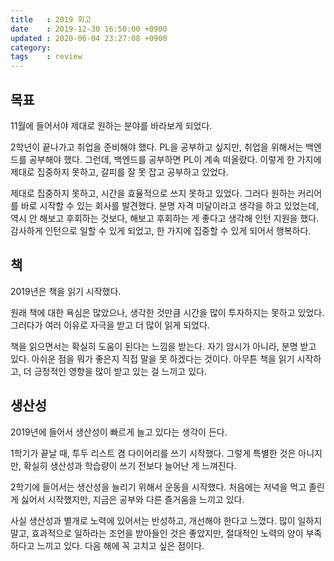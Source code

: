 ```yaml
---
title   : 2019 회고
date    : 2019-12-30 16:50:00 +0900
updated : 2020-06-04 23:27:08 +0900
category:
tags    : review
---
```


## 목표

11월에 들어서야 제대로 원하는 분야를 바라보게 되었다.

2학년이 끝나가고 취업을 준비해야 했다. PL을 공부하고 싶지만, 취업을 위해서는 백엔드를 공부해야 했다. 그런데, 백엔드를 공부하면 PL이 계속 떠올랐다. 이렇게 한 가지에 제대로 집중하지 못하고, 갈피를 잘 못 잡고 공부하고 있었다.

제대로 집중하지 못하고, 시간을 효율적으로 쓰지 못하고 있었다. 그러다 원하는 커리어를 바로 시작할 수 있는 회사를 발견했다. 분명 자격 미달이라고 생각을 하고 있었는데, 역시 안 해보고 후회하는 것보다, 해보고 후회하는 게 좋다고 생각해 인턴 지원을 했다. 감사하게 인턴으로 일할 수 있게 되었고, 한 가지에 집중할 수 있게 되어서 행복하다.

## 책

2019년은 책을 읽기 시작했다.

원래 책에 대한 욕심은 많았으나, 생각한 것만큼 시간을 많이 투자하지는 못하고 있었다. 그러다가 여러 이유로 자극을 받고 더 많이 읽게 되었다.

책을 읽으면서는 확실히 도움이 된다는 느낌을 받는다. 자기 암시가 아니라, 분명 받고 있다. 아쉬운 점을 뭐가 좋은지 직접 말을 못 하겠다는 것이다. 아무튼 책을 읽기 시작하고, 더 긍정적인 영향을 많이 받고 있는 걸 느끼고 있다.

## 생산성

2019년에 들어서 생산성이 빠르게 늘고 있다는 생각이 든다.

1학기가 끝날 때, 투두 리스트 겸 다이어리를 쓰기 시작했다. 그렇게 특별한 것은 아니지만, 확실히 생산성과 학습량이 쓰기 전보다 늘어난 게 느껴진다.

2학기에 들어서는 생산성을 늘리기 위해서 운동을 시작했다. 처음에는 저녁을 먹고 졸린 게 싫어서 시작했지만, 지금은 공부와 다른 즐거움을 느끼고 있다.

사실 생산성과 별개로 노력에 있어서는 반성하고, 개선해야 한다고 느꼈다. 많이 일하지 말고, 효과적으로 일하라는 조언을 받아들인 것은 좋았지만, 절대적인 노력의 양이 부족하다고 느끼고 있다. 다음 해에 꼭 고치고 싶은 점이다.
